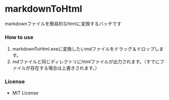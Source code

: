 # markdownToHtml
markdownファイルを簡易的なhtmlに変換するバッチです
### How to use
1. markdownToHtml.exeに変換したいmdファイルをドラッグ＆ドロップします。
1. mdファイルと同じディレクトリにhtmlファイルが出力されます。（すでにファイルが存在する場合は上書きされます。）

### License
- MIT License
